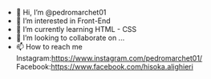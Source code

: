 - 👋 Hi, I’m @pedromarchet01
- 👀 I’m interested in Front-End
- 🌱 I’m currently learning HTML - CSS
- 💞️ I’m looking to collaborate on ...
- 📫 How to reach me 
Instagram:https://www.instagram.com/pedromarchet01/
Facebook:https://www.facebook.com/hisoka.alighieri

<!---
pedromarchet01/pedromarchet01 is a ✨ special ✨ repository because its `README.md` (this file) appears on your GitHub profile.
You can click the Preview link to take a look at your changes.
--->
